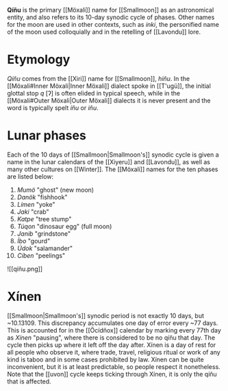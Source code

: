**Qíñu** is the primary [[Möxali]] name for [[Smallmoon]] as an astronomical entity, and also refers to its 10-day synodic cycle of phases. Other names for the moon are used in other contexts, such as *inki*, the personified name of the moon used colloquially and in the retelling of [[Lavondu]] lore.
# Etymology
*Qíñu* comes from the [[Xiri]] name for [[Smallmoon]], *hiñu*. In the [[Möxali#Inner Möxali|Inner Möxali]] dialect spoke in [[T'ugü]], the initial glottal stop *q* [ʔ] is often elided in typical speech, while in the [[Möxali#Outer Möxali|Outer Möxali]] dialects it is never present and the word is typically spelt *íñu* or *iñu*.
# Lunar phases
Each of the 10 days of [[Smallmoon|Smallmoon's]] synodic cycle is given a name in the lunar calendars of the [[Xiyeru]] and [[Lavondu]], as well as many other cultures on [[Winter]]. The [[Möxali]] names for the ten phases are listed below:
1. *Mumö* "ghost" (new moon)
2. *Danök* "fishhook"
3. *Límen* "yoke"
4. *Jaki* "crab"
5. *Katpe* "tree stump"
6. *Túqon* "dinosaur egg" (full moon)
7. *Janib* "grindstone"
8. *Íbo* "gourd"
9. *Údok* "salamander"
10. *Cíben* "peelings"

![[qíñu.png]]
# Xínen
[[Smallmoon|Smallmoon's]] synodic period is not exactly 10 days, but ~10.13109. This discrepancy accumulates one day of error every ~77 days. This is accounted for in the [[Öcídñox]] calendar by marking every 77th day as *Xínen* "pausing", where there is considered to be no qíñu that day. The cycle then picks up where it left off the day after. Xínen is a day of rest for all people who observe it, where trade, travel, religious ritual or work of any kind is taboo and in some cases prohibited by law. Xínen can be quite inconvenient, but it is at least predictable, so people respect it nonetheless. Note that the [[uvon]] cycle keeps ticking through Xínen, it is only the qíñu that is affected.